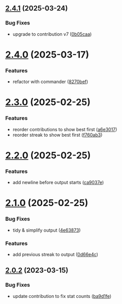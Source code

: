 ## [2.4.1](https://github.com/jamieweavis/streaker-cli/compare/v2.4.0...v2.4.1) (2025-03-24)


### Bug Fixes

* upgrade to contribution v7 ([0b05caa](https://github.com/jamieweavis/streaker-cli/commit/0b05caabff974e2b3f576a64243c5984c052e167))

# [2.4.0](https://github.com/jamieweavis/streaker-cli/compare/v2.3.0...v2.4.0) (2025-03-17)


### Features

* refactor with commander ([8270bef](https://github.com/jamieweavis/streaker-cli/commit/8270befff5346412123e39c320b4abf88e2997a0))

# [2.3.0](https://github.com/jamieweavis/streaker-cli/compare/v2.2.0...v2.3.0) (2025-02-25)


### Features

* reorder contributions to show best first ([a6e3017](https://github.com/jamieweavis/streaker-cli/commit/a6e3017757504f9000e3285e87173250a99a1c18))
* reorder streak to show best first ([f760ab3](https://github.com/jamieweavis/streaker-cli/commit/f760ab328c27874708f658f8be93bd9bca69d965))

# [2.2.0](https://github.com/jamieweavis/streaker-cli/compare/v2.1.0...v2.2.0) (2025-02-25)


### Features

* add newline before output starts ([ca9037e](https://github.com/jamieweavis/streaker-cli/commit/ca9037e891a418218bf8f6902de312e296a81fc6))

# [2.1.0](https://github.com/jamieweavis/streaker-cli/compare/v2.0.2...v2.1.0) (2025-02-25)


### Bug Fixes

* tidy & simplify output ([4e63873](https://github.com/jamieweavis/streaker-cli/commit/4e63873ae9a5e77345c2c211d3d0f4dd68562ad2))


### Features

* add previous streak to output ([0d66e4c](https://github.com/jamieweavis/streaker-cli/commit/0d66e4c4a8af447a0290353ede2343741abfbf64))

## [2.0.2](https://github.com/jamieweavis/streaker-cli/compare/v2.0.1...v2.0.2) (2023-03-15)


### Bug Fixes

* update contribution to fix stat counts ([ba9d1fe](https://github.com/jamieweavis/streaker-cli/commit/ba9d1fe28693985ac212b597e47c19fbe72ab4a6))
